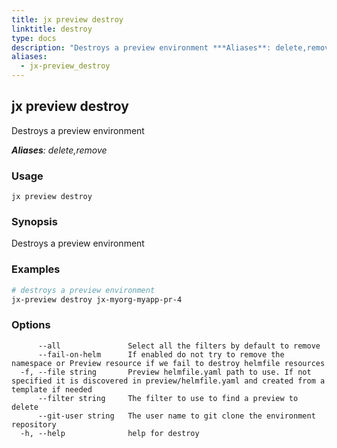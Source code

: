 ```yaml
---
title: jx preview destroy
linktitle: destroy
type: docs
description: "Destroys a preview environment ***Aliases**: delete,remove*"
aliases:
  - jx-preview_destroy
---
```


## jx preview destroy

Destroys a preview environment

***Aliases**: delete,remove*

### Usage

```
jx preview destroy
```

### Synopsis

Destroys a preview environment

### Examples

  ```bash
  # destroys a preview environment
  jx-preview destroy jx-myorg-myapp-pr-4

  ```
### Options

```
      --all               Select all the filters by default to remove
      --fail-on-helm      If enabled do not try to remove the namespace or Preview resource if we fail to destroy helmfile resources
  -f, --file string       Preview helmfile.yaml path to use. If not specified it is discovered in preview/helmfile.yaml and created from a template if needed
      --filter string     The filter to use to find a preview to delete
      --git-user string   The user name to git clone the environment repository
  -h, --help              help for destroy
```

